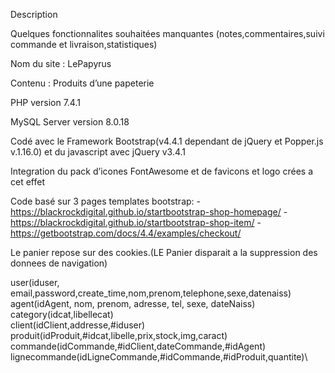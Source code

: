 Description

Quelques fonctionnalites souhaitées manquantes (notes,commentaires,suivi commande et livraison,statistiques)

Nom du site : LePapyrus

Contenu : Produits d’une papeterie

PHP version 7.4.1

MySQL Server version 8.0.18

Codé avec le Framework Bootstrap(v4.4.1 dependant de jQuery et Popper.js v.1.16.0) et du javascript avec jQuery v3.4.1

Integration du pack d’icones FontAwesome et de favicons et logo crées a cet effet

Code basé sur 3 pages templates bootstrap:
-https://blackrockdigital.github.io/startbootstrap-shop-homepage/
-https://blackrockdigital.github.io/startbootstrap-shop-item/
-https://getbootstrap.com/docs/4.4/examples/checkout/

Le panier repose sur des cookies.(LE Panier disparait a la suppression des donnees de navigation)


user(iduser, email,password,create_time,nom,prenom,telephone,sexe,datenaiss)\
agent(idAgent, nom, prenom, adresse, tel, sexe, dateNaiss)\
category(idcat,libellecat)\
client(idClient,addresse,#iduser)\
produit(idProduit,#idcat,libelle,prix,stock,img,caract)\
commande(idCommande,#idClient,dateCommande,#idAgent)\
lignecommande(idLigneCommande,#idCommande,#idProduit,quantite)\


